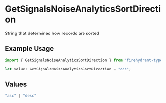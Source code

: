 # GetSignalsNoiseAnalyticsSortDirection

String that determines how records are sorted

## Example Usage

```typescript
import { GetSignalsNoiseAnalyticsSortDirection } from "firehydrant-typescript-sdk/models/operations";

let value: GetSignalsNoiseAnalyticsSortDirection = "asc";
```

## Values

```typescript
"asc" | "desc"
```